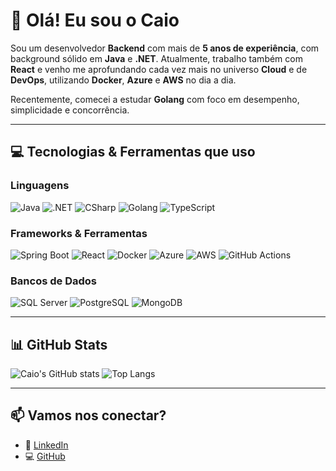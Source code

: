 
# 👋 Olá! Eu sou o Caio

Sou um desenvolvedor **Backend** com mais de **5 anos de experiência**, com background sólido em **Java** e **.NET**. Atualmente, trabalho também com **React** e venho me aprofundando cada vez mais no universo **Cloud** e de **DevOps**, utilizando **Docker**, **Azure** e **AWS** no dia a dia.

Recentemente, comecei a estudar **Golang** com foco em desempenho, simplicidade e concorrência.

---

## 💻 Tecnologias & Ferramentas que uso

### Linguagens
![Java](https://img.shields.io/badge/Java-ED8B00?style=for-the-badge&logo=java&logoColor=white)
![.NET](https://img.shields.io/badge/.NET-512BD4?style=for-the-badge&logo=dotnet&logoColor=white)
![CSharp](https://img.shields.io/badge/C%23-239120?style=for-the-badge&logo=c-sharp&logoColor=white)
![Golang](https://img.shields.io/badge/Go-00ADD8?style=for-the-badge&logo=go&logoColor=white)
![TypeScript](https://img.shields.io/badge/TypeScript-3178C6?style=for-the-badge&logo=typescript&logoColor=white)

### Frameworks & Ferramentas
![Spring Boot](https://img.shields.io/badge/Spring%20Boot-6DB33F?style=for-the-badge&logo=springboot&logoColor=white)
![React](https://img.shields.io/badge/React-20232A?style=for-the-badge&logo=react&logoColor=61DAFB)
![Docker](https://img.shields.io/badge/Docker-2496ED?style=for-the-badge&logo=docker&logoColor=white)
![Azure](https://img.shields.io/badge/Azure-0078D4?style=for-the-badge&logo=microsoftazure&logoColor=white)
![AWS](https://img.shields.io/badge/AWS-232F3E?style=for-the-badge&logo=amazonaws&logoColor=white)
![GitHub Actions](https://img.shields.io/badge/GitHub%20Actions-2088FF?style=for-the-badge&logo=githubactions&logoColor=white)

### Bancos de Dados
![SQL Server](https://img.shields.io/badge/SQL%20Server-CC2927?style=for-the-badge&logo=microsoftsqlserver&logoColor=white)
![PostgreSQL](https://img.shields.io/badge/PostgreSQL-336791?style=for-the-badge&logo=postgresql&logoColor=white)
![MongoDB](https://img.shields.io/badge/MongoDB-47A248?style=for-the-badge&logo=mongodb&logoColor=white)

---

## 📊 GitHub Stats

![Caio's GitHub stats](https://github-readme-stats.vercel.app/api?username=caioandre182&show_icons=true&theme=github_dark&hide_title=true)
![Top Langs](https://github-readme-stats.vercel.app/api/top-langs/?username=caioandre182&layout=compact&theme=github_dark)

---

## 📫 Vamos nos conectar?

- 💼 [LinkedIn](https://www.linkedin.com/in/caioserralvo/)
- 💻 [GitHub](https://github.com/caioandre182)

